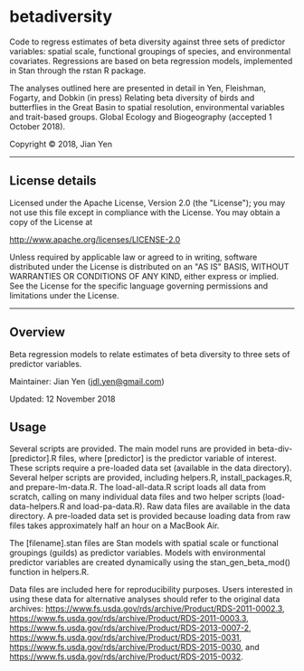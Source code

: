 # betadiversity 
Code to regress estimates of beta diversity against three sets of predictor variables: spatial scale, functional groupings of species, and environmental covariates. Regressions are based on beta regression models, implemented in Stan through the rstan R package.

The analyses outlined here are presented in detail in Yen, Fleishman, Fogarty, and Dobkin (in press) Relating beta diversity of birds and butterflies in the Great Basin to spatial resolution, environmental variables and trait-based groups. Global Ecology and Biogeography (accepted 1 October 2018).

Copyright &copy; 2018, Jian Yen

*****

## License details
Licensed under the Apache License, Version 2.0 (the "License");
you may not use this file except in compliance with the License.
You may obtain a copy of the License at

  http://www.apache.org/licenses/LICENSE-2.0

Unless required by applicable law or agreed to in writing, software
distributed under the License is distributed on an "AS IS" BASIS,
WITHOUT WARRANTIES OR CONDITIONS OF ANY KIND, either express or implied.
See the License for the specific language governing permissions and
limitations under the License.

*****

## Overview
Beta regression models to relate estimates of beta diversity to three sets of predictor variables.

Maintainer: Jian Yen (jdl.yen@gmail.com)

Updated: 12 November 2018

## Usage
Several scripts are provided. The main model runs are provided in beta-div-[predictor].R files, where [predictor] is the predictor variable of interest. These scripts require a pre-loaded data set (available in the data directory). Several helper scripts are provided, including helpers.R, install_packages.R, and prepare-lm-data.R. The load-all-data.R script loads all data from scratch, calling on many individual data files and two helper scripts (load-data-helpers.R and load-pa-data.R). Raw data files are available in the data directory. A pre-loaded data set is provided because loading data from raw files takes approximately half an hour on a MacBook Air.

The [filename].stan files are Stan models with spatial scale or functional groupings (guilds) as predictor variables. Models with environmental predictor variables are created dynamically using the stan_gen_beta_mod() function in helpers.R.

Data files are included here for reproducibility purposes. Users interested in using these data for alternative analyses should refer to the original data archives:
https://www.fs.usda.gov/rds/archive/Product/RDS-2011-0002.3, https://www.fs.usda.gov/rds/archive/Product/RDS-2011-0003.3, https://www.fs.usda.gov/rds/archive/Product/RDS-2013-0007-2, https://www.fs.usda.gov/rds/archive/Product/RDS-2015-0031, https://www.fs.usda.gov/rds/archive/Product/RDS-2015-0030, and https://www.fs.usda.gov/rds/archive/Product/RDS-2015-0032.

